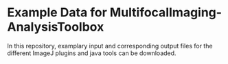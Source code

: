 # Example Data for MultifocalImaging-AnalysisToolbox
In this repository, examplary input and corresponding output files for the different ImageJ plugins and java tools can be downloaded.
